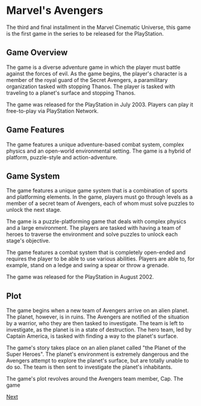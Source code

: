 # Marvel's Avengers

The third and final installment in the Marvel Cinematic Universe, this game is the first game in the series to be released for the PlayStation.

## Game Overview

The game is a diverse adventure game in which the player must battle against the forces of evil. As the game begins, the player's character is a member of the royal guard of the Secret Avengers, a paramilitary organization tasked with stopping Thanos. The player is tasked with traveling to a planet's surface and stopping Thanos.

The game was released for the PlayStation in July 2003. Players can play it free-to-play via PlayStation Network.

## Game Features

The game features a unique adventure-based combat system, complex physics and an open-world environmental setting. The game is a hybrid of platform, puzzle-style and action-adventure.

## Game System

The game features a unique game system that is a combination of sports and platforming elements. In the game, players must go through levels as a member of a secret team of Avengers, each of whom must solve puzzles to unlock the next stage.

The game is a puzzle-platforming game that deals with complex physics and a large environment. The players are tasked with having a team of heroes to traverse the environment and solve puzzles to unlock each stage's objective.

The game features a combat system that is completely open-ended and requires the player to be able to use various abilities. Players are able to, for example, stand on a ledge and swing a spear or throw a grenade.

The game was released for the PlayStation in August 2002.

## Plot

The game begins when a new team of Avengers arrive on an alien planet. The planet, however, is in ruins. The Avengers are notified of the situation by a warrior, who they are then tasked to investigate. The team is left to investigate, as the planet is in a state of destruction. The hero team, led by Captain America, is tasked with finding a way to the planet's surface.

The game's story takes place on an alien planet called "the Planet of the Super Heroes". The planet's environment is extremely dangerous and the Avengers attempt to explore the planet's surface, but are totally unable to do so. The team is then sent to investigate the planet's inhabitants.

The game's plot revolves around the Avengers team member, Cap. The game

[Next](272.md)